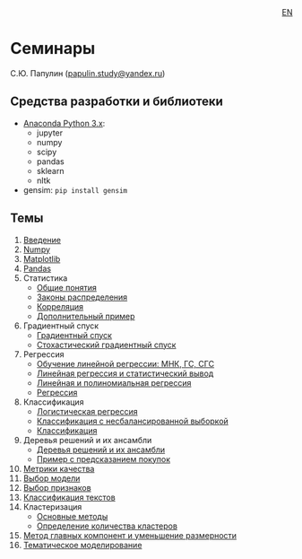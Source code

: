 
<div align=right><a href="README_EN.md">EN</a></div>

# Семинары

С.Ю. Папулин (papulin.study@yandex.ru)


## Средства разработки и библиотеки

- [Anaconda Python 3.x](https://www.anaconda.com/distribution/):
    - jupyter
    - numpy
    - scipy
    - pandas
    - sklearn
    - nltk
- gensim: `pip install gensim`

## Темы

1. [Введение](notebooks/C1_Intro.ipynb)
2. [Numpy](notebooks/C2_Numpy.ipynb)
3. [Matplotlib](notebooks/C2_Matplotlib.ipynb)
4. [Pandas](notebooks/C2_Pandas.ipynb)
5. Статистика
    - [Общие понятия](https://nbviewer.jupyter.org/github/MLMethods/Practice/blob/master/notebooks/C4_Statistics.ipynb)
    - [Законы распределения](notebooks/C4_Distributions.ipynb)
    - [Корреляция](notebooks/C4_Correlation.ipynb)
    - [Дополнительный пример](notebooks/C4_Statistics_Examples.ipynb)
6. Градиентный спуск
    - [Градиентный спуск](notebooks/C3_GD.ipynb)
    - [Стохастический градиентный спуск](notebooks/C3_SGD.ipynb)
8. Регрессия
    - [Обучение линейной регрессии: МНК, ГС, СГС](notebooks/C3_Linear_Regression.ipynb)
    - [Линейная регрессия и статистический вывод](notebooks/C3_Inference.ipynb)
    - [Линейная и полиномиальная регрессия](notebooks/C5_Polynomial_Regression.ipynb)
    - [Регрессия](notebooks/C5_Regression.ipynb)
9. Классификация
    - [Логистическая регрессия](notebooks/C5_Logistic_Regression.ipynb)
    - [Классификация с несбалансированной выборкой](notebooks/C5_Imbalanced_Classification.ipynb)
    - [Классификация](notebooks/C5_Classification.ipynb)
10. Деревья решений и их ансамбли
    - [Деревья решений и их ансамбли](notebooks/C5_DT.ipynb)
    - [Пример с предсказанием покупок](notebooks/C5_DT_Purchase.ipynb)
11. [Метрики качества](notebooks/C6_Metrics.ipynb)
12. [Выбор модели](notebooks/C6_CV.ipynb)
12. [Выбор признаков](notebooks/C7_Feature_Selection.ipynb)
12. [Классификация текстов](notebooks/C7_Text_Classification.ipynb)
13. Кластеризация
    - [Основные методы](notebooks/C8_Clustering.ipynb)
    - [Определение количества кластеров](notebooks/C8_Number_of_Clusters.ipynb)
14. [Метод главных компонент и уменьшение размерности](notebooks/C8_PCA.ipynb)
15. [Тематическое моделирование](notebooks/C9_Topic_Modeling.ipynb)



